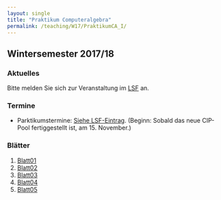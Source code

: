 ```yaml
---
layout: single
title: "Praktikum Computeralgebra"
permalink: /teaching/W17/PraktikumCA_I/
---
```


## Wintersemester 2017/18

### Aktuelles

Bitte melden Sie sich zur Veranstaltung im [LSF](https://lsf.zv.uni-siegen.de/qisserver/rds?state=verpublish&status=init&vmfile=no&moduleCall=webInfo&publishConfFile=webInfo&publishSubDir=veranstaltung&veranstaltung.veranstid=109035) an.

### Termine

* Parktikumstermine: [Siehe LSF-Eintrag](https://lsf.zv.uni-siegen.de/qisserver/rds?state=verpublish&status=init&vmfile=no&moduleCall=webInfo&publishConfFile=webInfo&publishSubDir=veranstaltung&veranstaltung.veranstid=109035). (Beginn: Sobald das neue CIP-Pool fertiggestellt ist, am 15. November.)

### Blätter

1. [Blatt01](https://www.mathb.rwth-aachen.de/~barakat/Lehre/WS17/PraktikumI/Uebungen/blatt01.pdf)
2. [Blatt02](https://www.mathb.rwth-aachen.de/~barakat/Lehre/WS17/PraktikumI/Uebungen/blatt02.pdf)
3. [Blatt03](https://www.mathb.rwth-aachen.de/~barakat/Lehre/WS17/PraktikumI/Uebungen/blatt03.pdf)
4. [Blatt04](https://www.mathb.rwth-aachen.de/~barakat/Lehre/WS17/PraktikumI/Uebungen/blatt04.pdf)
5. [Blatt05](https://www.mathb.rwth-aachen.de/~barakat/Lehre/WS17/PraktikumI/Uebungen/blatt05.pdf)
